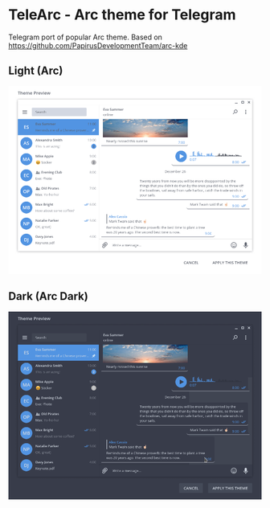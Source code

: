 # TeleArc - Arc theme for Telegram
Telegram port of popular Arc theme.
Based on https://github.com/PapirusDevelopmentTeam/arc-kde

## Light (Arc)
![Light preview](https://raw.githubusercontent.com/MrYadro/TeleArc/master/light_preview.png)
## Dark (Arc Dark)
![Dark preview](https://raw.githubusercontent.com/MrYadro/TeleArc/master/dark_preview.png)
